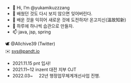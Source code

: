 - 👋 Hi, I’m @yukamikuzzzang
- 👀 배웠던 것도 다시 보지 않으면 잊어버린다.
- 🌱 배운 것을 익히어 새로운 것에 도전하자! 온고지신(溫故知新)
- 💞️ 하루에 하나씩 습관으로 만들자.
- 📫 java, jsp, spring

 🕊️  @Allchive39 (Twitter) <br>
 ✉️ sys@pandt.io

- 2021.11.15 pnt 입사!
- 2021.11~12  inzent 대전 지부 OJT
- 2022.03~  &nbsp;&nbsp;&nbsp; 22년 행정업무체계개선사업 진행.

<!---
yukamikuzzzang/yukamikuzzzang is a ✨ special ✨ repository because its `README.md` (this file) appears on your GitHub profile.
You can click the Preview link to take a look at your changes. Amen.
--->
